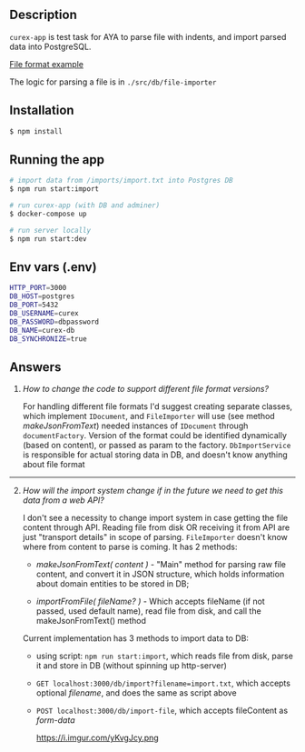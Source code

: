 
## Description
`curex-app` is test task for AYA to parse file with indents, and import parsed data into PostgreSQL.

[File format example](imports/import.txt)

The logic for parsing a file is in `./src/db/file-importer`

## Installation

```bash
$ npm install
```

## Running the app

```bash
# import data from /imports/import.txt into Postgres DB
$ npm run start:import

# run curex-app (with DB and adminer)
$ docker-compose up

# run server locally
$ npm run start:dev
```

## Env vars (.env)

```bash
HTTP_PORT=3000
DB_HOST=postgres
DB_PORT=5432
DB_USERNAME=curex
DB_PASSWORD=dbpassword
DB_NAME=curex-db
DB_SYNCHRONIZE=true
```


## Answers

1. _How to change the code to support different file format versions?_ 


   For handling different file formats I'd suggest creating separate classes, which implement `IDocument`,
   and `FileImporter` will use (see method _makeJsonFromText_) needed instances of `IDocument` through `documentFactory`.
   Version of the format could be identified dynamically (based on content), or passed as param to the factory.
   `DbImportService` is responsible for actual storing data in DB, and doesn't know anything about file format     
---

2. _How will the import system change if in the future we need to get this data from a web API?_


   I don't see a necessity to change import system in case getting the file content through API.
   Reading file from disk OR receiving it from API are just "transport details" in scope of parsing. 
   `FileImporter` doesn't know where from content to parse is coming. It has 2 methods:
    
   - _makeJsonFromText( content )_ - "Main" method for parsing raw file content, and convert it in JSON structure, which holds
     information about domain entities to be stored in DB;

   - _importFromFile( fileName? )_ - Which accepts fileName (if not passed, used default name), read file from disk, and call
     the makeJsonFromText() method  

   Current implementation has 3 methods to import data to DB:
   
   - using script: `npm run start:import`, which reads file from disk, parse it and store in DB (without spinning up http-server)
   - `GET localhost:3000/db/import?filename=import.txt`, which accepts optional _filename_, and does the same as script above
   - `POST localhost:3000/db/import-file`, which accepts fileContent as _form-data_ 

     https://i.imgur.com/yKvgJcy.png



